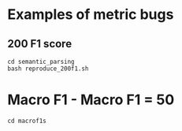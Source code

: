 # Examples of metric bugs

## 200 F1 score

```
cd semantic_parsing
bash reproduce_200f1.sh
```

# Macro F1 - Macro F1 = 50

```
cd macrof1s
```
